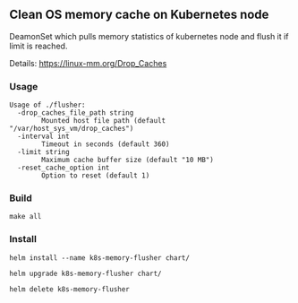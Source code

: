 ## Clean OS memory cache on Kubernetes node

DeamonSet which pulls memory statistics of kubernetes node and flush it if limit is reached.

Details: https://linux-mm.org/Drop_Caches

### Usage

```
Usage of ./flusher:
  -drop_caches_file_path string
    	Mounted host file path (default "/var/host_sys_vm/drop_caches")
  -interval int
    	Timeout in seconds (default 360)
  -limit string
    	Maximum cache buffer size (default "10 MB")
  -reset_cache_option int
    	Option to reset (default 1)
```

### Build

`make all`

### Install

`helm install --name k8s-memory-flusher chart/`

`helm upgrade k8s-memory-flusher chart/`

`helm delete k8s-memory-flusher`
